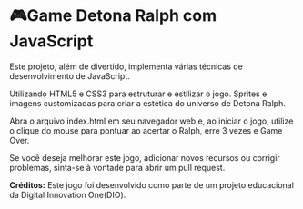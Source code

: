 # 🎮Game Detona Ralph com JavaScript

Este projeto, além de divertido, implementa várias técnicas de desenvolvimento de JavaScript.

Utilizando HTML5 e CSS3 para estruturar e estilizar o jogo. Sprites e imagens customizadas para criar a estética do universo de Detona Ralph.

Abra o arquivo index.html em seu navegador web e, ao iniciar o jogo, utilize o clique do mouse para pontuar ao acertar o Ralph, erre 3 vezes e Game Over.

Se você deseja melhorar este jogo, adicionar novos recursos ou corrigir problemas, sinta-se à vontade para abrir um pull request.

**Créditos:** Este jogo foi desenvolvido como parte de um projeto educacional da Digital Innovation One(DIO).
